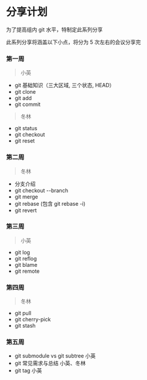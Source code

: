 # 分享计划

为了提高组内 git 水平，特制定此系列分享

此系列分享将涵盖以下小点，将分为 5 次左右的会议分享完

### 第一周

> 小英
- git 基础知识（三大区域, 三个状态, HEAD）
- git clone
- git add
- git commit

> 冬林
- git status
- git checkout
- git reset

### 第二周

> 冬林
- 分支介绍
- git checkout --branch
- git merge
- git rebase (包含 git rebase -i)
- git revert

### 第三周

> 小英
- git log
- git reflog
- git blame
- git remote

### 第四周

> 冬林
- git pull
- git cherry-pick
- git stash

### 第五周

- git submodule vs git subtree 小英
- git 常见需求与总结 小英、冬林
- git tag 小英



